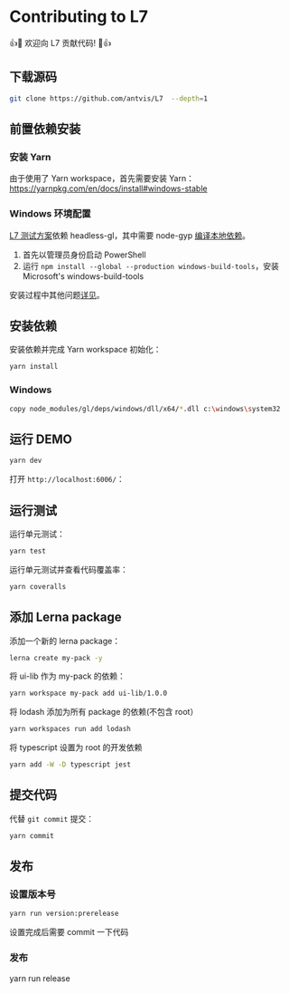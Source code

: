 # Contributing to L7

👍🎉 欢迎向 L7 贡献代码! 🎉👍

## 下载源码

```bash
git clone https://github.com/antvis/L7  --depth=1
```

## 前置依赖安装

### 安装 Yarn

由于使用了 Yarn workspace，首先需要安装 Yarn：https://yarnpkg.com/en/docs/install#windows-stable

### Windows 环境配置

[L7 测试方案](https://github.com/antvis/L7/blob/master/dev-docs/%E8%87%AA%E5%8A%A8%E5%8C%96%E6%B5%8B%E8%AF%95%E6%96%B9%E6%A1%88.md)依赖 headless-gl，其中需要 node-gyp [编译本地依赖](https://github.com/nodejs/node-gyp#on-windows)。

1. 首先以管理员身份启动 PowerShell
2. 运行 `npm install --global --production windows-build-tools`，安装 Microsoft's windows-build-tools

安装过程中其他问题[详见](https://github.com/antvis/L7/issues/101)。

## 安装依赖

安装依赖并完成 Yarn workspace 初始化：

```bash
yarn install
```

### Windows

```bash
copy node_modules/gl/deps/windows/dll/x64/*.dll c:\windows\system32
```

## 运行 DEMO

```bash
yarn dev
```

打开 `http://localhost:6006/`：

## 运行测试

运行单元测试：

```bash
yarn test
```

运行单元测试并查看代码覆盖率：

```bash
yarn coveralls
```

## 添加 Lerna package

添加一个新的 lerna package：

```bash
lerna create my-pack -y
```

将 ui-lib 作为 my-pack 的依赖：

```bash
yarn workspace my-pack add ui-lib/1.0.0
```

将 lodash 添加为所有 package 的依赖(不包含 root）

```bash
yarn workspaces run add lodash
```

将 typescript 设置为 root 的开发依赖

```bash
yarn add -W -D typescript jest
```

## 提交代码

代替 `git commit` 提交：

```bash
yarn commit
```

## 发布

### 设置版本号

```bash
yarn run version:prerelease
```

设置完成后需要 commit 一下代码

### 发布

yarn run release
